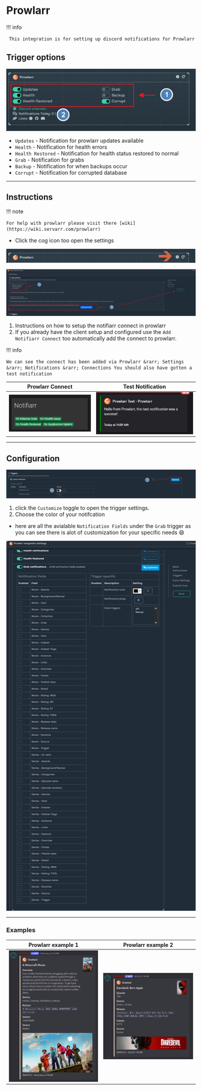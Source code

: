 # Prowlarr

!!! info

     This integration is for setting up discord notifications for Prowlarr

## Trigger options

![trigger-channels.png](../../assets/screenshots/integrations/prowlarr/trigger-channels.png)

- `Updates` - Notification for prowlarr updates available
- `Health` - Notification for health errors
- `Health Restored` - Notification for health status restored to normal
- `Grab` - Notification for grabs
- `Backup` - Notification for when backups occur
- `Corrupt` - Notification for corrupted database

---

## Instructions

!!! note

    For help with prowlarr please visit there [wiki](https://wiki.servarr.com/prowlarr)

- Click the cog icon too open the settings

![open-configuration.png](../../assets/screenshots/integrations/prowlarr/open-configuration.png)

![instructions.png](../../assets/screenshots/integrations/prowlarr/instructions.png)

1. Instructions on how to setup the notifiarr connect in prowlarr
2. If you already have the client setup and configured use the `Add Notifiarr Connect` too automatically add the connect to prowlarr.

!!! info

    We can see the connect has been added via Prowlarr &rarr; Settings &rarr; Notifications &rarr; Connections You should also have gotten a test notification

Prowlarr Connect            |  Test Notification
:-------------------------:|:-------------------------:
![prowlarr.connect](../../assets/screenshots/integrations/prowlarr/prowlarr-connect.png)  |  ![test-notification](../../assets/screenshots/integrations/prowlarr/test-notification.png)


---

## Configuration

![configuration-1.png](../../assets/screenshots/integrations/prowlarr/configuration-1.png)

1. click the `Customize` toggle to open the trigger settings.
2. Choose the color of your notifcation

- here are all the avialable `Notification Fields` under the `Grab` trigger as you can see there is alot of customization for your specific needs :smile:

![configuration-2.png](../../assets/screenshots/integrations/prowlarr/configuration-2.png)

---

### Examples

Prowlarr example 1           |  Prowlarr example 2
:-------------------------:|:-------------------------:
![prowlarr.connect](../../assets/screenshots/integrations/prowlarr/example-1.png)  |  ![test-notification](../../assets/screenshots/integrations/prowlarr/example-2.png)